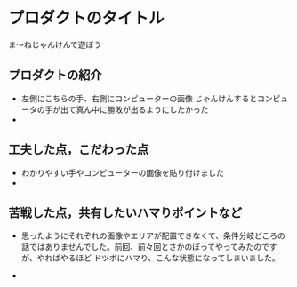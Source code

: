 # プロダクトのタイトル
   ま～ねじゃんけんで遊ぼう

## プロダクトの紹介

- 左側にこちらの手、右側にコンピューターの画像
じゃんけんするとコンピュータの手が出て真ん中に勝敗が出るようにしたかった
- 

## 工夫した点，こだわった点

- わかりやすい手やコンピューターの画像を貼り付けました
- 

## 苦戦した点，共有したいハマりポイントなど

- 思ったようにそれぞれの画像やエリアが配置できなくて、条件分岐どころの
話ではありませんでした。前回、前々回とさかのぼってやってみたのですが、やればやるほど
ドツボにハマり、こんな状態になってしまいました。

-
